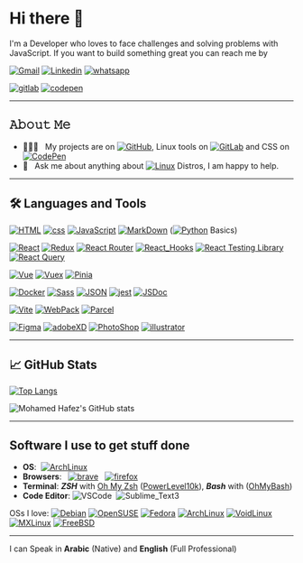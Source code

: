 # Hi there 👋

I'm a Developer who loves to face challenges and solving problems with JavaScript.
If you want to build something great you can reach me by

[![Gmail](https://img.shields.io/badge/-mohamedhafezmansour@gmail.com-c14438?style=for-the-badge&logo=Gmail&logoColor=white)](mailto:mohamedhafezmansour@gmail.com)
[![Linkedin](https://img.shields.io/badge/-Mohamed_Hafez-blue?style=for-the-badge&logo=Linkedin&logoColor=white)](https://www.linkedin.com/in/M-Hafez22/)
[![whatsapp](https://img.shields.io/badge/-+201151018296-1c784a?style=for-the-badge&logoColor=white&logo=whatsapp)](https://wa.me/+201151018296)

[![gitlab](https://img.shields.io/badge/-Mohamed_Hafez-800080?style=for-the-badge&logoColor=white&logo=gitlab)](https://gitlab.com/M-Hafez22)
[![codepen](https://img.shields.io/badge/-Mohamed_Hafez-111?style=for-the-badge&logoColor=white&logo=codepen)](https://codepen.io/M-Hafez)

---

## 𝙰𝚋𝚘𝚞𝚝 𝙼𝚎

- 👨🏻‍💻 &nbsp; My projects are on  [![GitHub](https://img.shields.io/badge/-GitHub-000?&logo=GitHub)](https://github.com/M-Hafez22),  Linux tools on  [![GitLab](https://img.shields.io/badge/-GitLab-330F63?&logo=GitLab)](https://gitlab.com/M-Hafez22) and CSS on  [![CodePen](https://img.shields.io/badge/-CodePen-222?&logo=CodePen)](https://codepen.io/M-Hafez)
- 💬 &nbsp; Ask me about anything about [![Linux](https://img.shields.io/badge/-Linux-111?&logo=Linux&logoColor=fff)](https://distrowatch.com/dwres.php?resource=popularity) Distros, I am happy to help.

---

## 🛠️ Languages and Tools

[![HTML](https://img.shields.io/badge/-HTML-333?&logo=html5)](https://html.com/)
[![css](https://img.shields.io/badge/-CSS-333?&logo=CSS3&logoColor=blue)](https://developer.mozilla.org/en-US/docs/Web/CSS)
[![JavaScript](https://img.shields.io/badge/-JavaScript-333?&logo=JavaScript)](https://www.javascript.com/)
[![MarkDown](https://img.shields.io/badge/-MarkDown-333?&logo=MarkDown)](https://www.markdownguide.org/)
([![Python](https://img.shields.io/badge/-Python-333?&logo=Python)](https://www.python.org/) Basics)

[![React](https://img.shields.io/badge/-React-005266?&logo=React)](https://github.com/M-Hafez22/islamic-prayer-times)
[![Redux](https://img.shields.io/badge/-Redux-005266?&logo=Redux)](https://github.com/M-Hafez22/To-Do-App)
[![React Router](https://img.shields.io/badge/-React_Router-005266?&logo=ReactRouter)](https://github.com/M-Hafez22/cs50x-concept)
[![React_Hooks](https://img.shields.io/badge/-React_Hooks-005266?&logo=React-Hooks)](https://github.com/M-Hafez22/islamic-prayer-times-vue)
[![React Testing Library](https://img.shields.io/badge/-React_Testing_Library-005266?&logo=React-Testing-Library)](https://testing-library.com/docs/react-testing-library/intro/)
[![React Query](https://img.shields.io/badge/-React_Query-005266?&logo=React-query)](https://github.com/M-Hafez22/trivia-questions-game)

[![Vue](https://img.shields.io/badge/-Vue-32495C?&logo=vue.js)]()
[![Vuex](https://img.shields.io/badge/-Vuex-32495C?&logo=Vuex)](https://github.com/M-Hafez22/islamic-prayer-times-vue)
[![Pinia](https://img.shields.io/badge/-Pinia-32495C?&logo=VuePinia)](https://github.com/M-Hafez22/dynamic-form-vue)

[![Docker](https://img.shields.io/badge/-Docker-333?&logo=Docker)](https://Docker-lang.com/)
[![Sass](https://img.shields.io/badge/-Sass-333?&logo=Sass)](https://sass-lang.com/)
[![JSON](https://img.shields.io/badge/-JSON-333?&logo=JSON)](https://www.json.org/json-en.html)
[![jest](https://img.shields.io/badge/-jest-333?&logo=jest)](https://jestjs.io/)
[![JSDoc](https://img.shields.io/badge/-JSDoc-333?&logo=JSDoc)](https://jsdoc.app/)

[![Vite](https://img.shields.io/badge/-Vite-333?&logo=vite)](https://github.com/M-Hafez22/dynamic-form-vue)
[![WebPack](https://img.shields.io/badge/-WebPack-333?&logo=WebPack)](https://webpack.js.org/)
[![Parcel](https://img.shields.io/badge/-Parcel-333?&logo=Parcel)](https://parceljs.org/)

[![Figma](https://img.shields.io/badge/-Figma-333?&logo=Figma)](https://www.figma.com/)
[![adobeXD](https://img.shields.io/badge/-adobeXD-333?&logo=adobeXD)](https://www.adobe.com/mena_en/products/xd.html)
[![PhotoShop](https://img.shields.io/badge/-PhotoShop-333?&logo=AdobePhotoShop)](https://www.adobe.com/products/photoshop.html)
[![illustrator](https://img.shields.io/badge/-illustrator-333?&logo=Adobeillustrator)](https://www.adobe.com/mena_en/products/illustrator.html)

---

## &#x1f4c8; GitHub Stats

[![Top Langs](https://github-readme-stats.vercel.app/api/top-langs/?username=m-hafez22&theme=tokyonight&title_color=0797fa&text_color=0094bd&icon_color=00ffff&bg_color=061621&layout=default&hide=&langs_count=10)](https://github.com/m-hafez22/github-readme-stats)

![Mohamed Hafez's GitHub stats](https://github-readme-stats.vercel.app/api?username=m-hafez22&hide=issues,contribs&count_private=true&show_icons=true&theme=tokyonight&title_color=0797fa&text_color=c9cacc&icon_color=0094bd&bg_color=061621)

---

## Software I use to get stuff done

- **OS**: &nbsp;[![ArchLinux](https://img.shields.io/badge/-Arch_Linux-333?&logo=ArchLinux)](https://archlinux.org/)
- **Browsers**:  &nbsp; [![brave](https://img.shields.io/badge/-Brave-333?&logo=brave)](https://brave.com/) &nbsp; [![firefox](https://img.shields.io/badge/-firefox-333?&logo=firefox)](https://www.mozilla.org/en-US/firefox/new/)
- **Terminal**: ***ZSH*** with [Oh My Zsh](https://ohmyz.sh/) ([PowerLevel10k](https://github.com/romkatv/powerlevel10k)), ***Bash*** with ([OhMyBash](https://github.com/ohmybash/oh-my-bash))
- **Code Editor**: ![VSCode](https://img.shields.io/badge/-VSCode-333?&logo=VisualStudioCode)&nbsp; ![Sublime_Text3](https://img.shields.io/badge/-Sublime_Text3-333?&logo=Sublime-Text)

OSs I love:
[![Debian](https://img.shields.io/badge/-Debian-333?&logo=Debian&logoColor=red)](https://www.debian.org/)
[![OpenSUSE](https://img.shields.io/badge/-OpenSUSE-333?&logo=OpenSUSE)](https://www.opensuse.org/)
[![Fedora](https://img.shields.io/badge/-Fedora-333?&logo=Fedora)](https://getfedora.org/)
[![ArchLinux](https://img.shields.io/badge/-ArchLinux-333?&logo=ArchLinux)](https://archlinux.org/)
[![VoidLinux](https://img.shields.io/badge/-Void_Linux-333?&logo=Void-linux)](https://voidlinux.org/)
[![MXLinux](https://img.shields.io/badge/-MXLinux-333?&logo=MXLinux)](https://mxlinux.org/)
[![FreeBSD](https://img.shields.io/badge/-FreeBSD-333?&logo=FreeBSD)](https://www.freebsd.org/)

---

I can Speak in **Arabic** (Native) and **English** (Full Professional)
